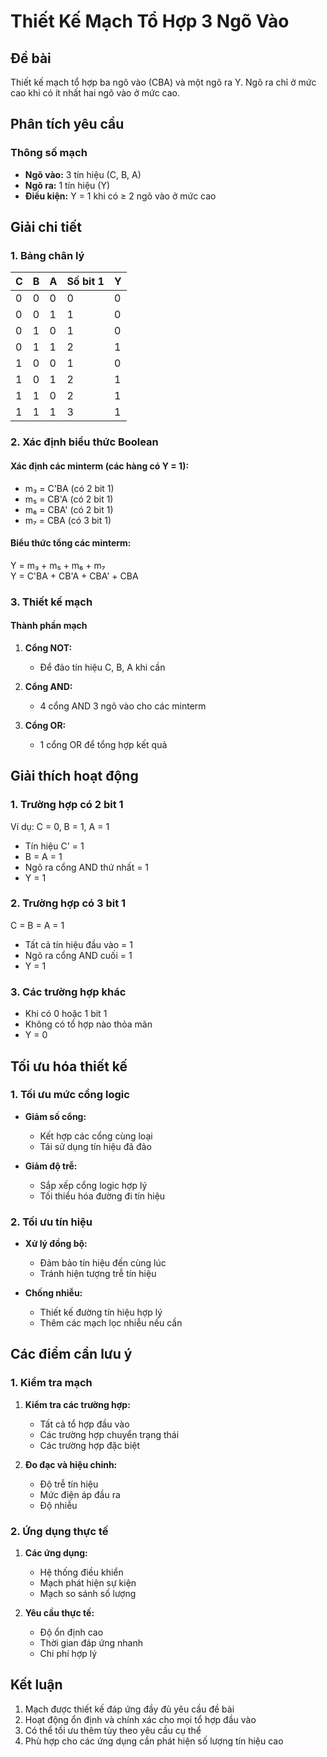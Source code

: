 # Thiết Kế Mạch Tổ Hợp 3 Ngõ Vào

## Đề bài
Thiết kế mạch tổ hợp ba ngõ vào (CBA) và một ngõ ra Y. Ngõ ra chỉ ở mức cao khi có ít nhất hai ngõ vào ở mức cao.

## Phân tích yêu cầu

### Thông số mạch
- **Ngõ vào:** 3 tín hiệu (C, B, A)
- **Ngõ ra:** 1 tín hiệu (Y)
- **Điều kiện:** Y = 1 khi có ≥ 2 ngõ vào ở mức cao

## Giải chi tiết

### 1. Bảng chân lý

| C | B | A | Số bit 1 | Y |
|---|---|---|----------|---|
| 0 | 0 | 0 | 0 | 0 |
| 0 | 0 | 1 | 1 | 0 |
| 0 | 1 | 0 | 1 | 0 |
| 0 | 1 | 1 | 2 | 1 |
| 1 | 0 | 0 | 1 | 0 |
| 1 | 0 | 1 | 2 | 1 |
| 1 | 1 | 0 | 2 | 1 |
| 1 | 1 | 1 | 3 | 1 |

### 2. Xác định biểu thức Boolean

#### Xác định các minterm (các hàng có Y = 1):
- m₃ = C'BA (có 2 bit 1)
- m₅ = CB'A (có 2 bit 1)
- m₆ = CBA' (có 2 bit 1)
- m₇ = CBA (có 3 bit 1)

#### Biểu thức tổng các minterm:
Y = m₃ + m₅ + m₆ + m₇  
Y = C'BA + CB'A + CBA' + CBA

### 3. Thiết kế mạch

#### Thành phần mạch
1. **Cổng NOT:**
   - Để đảo tín hiệu C, B, A khi cần

2. **Cổng AND:**
   - 4 cổng AND 3 ngõ vào cho các minterm

3. **Cổng OR:**
   - 1 cổng OR để tổng hợp kết quả

## Giải thích hoạt động

### 1. Trường hợp có 2 bit 1
Ví dụ: C = 0, B = 1, A = 1
- Tín hiệu C' = 1
- B = A = 1
- Ngõ ra cổng AND thứ nhất = 1
- Y = 1

### 2. Trường hợp có 3 bit 1
C = B = A = 1
- Tất cả tín hiệu đầu vào = 1
- Ngõ ra cổng AND cuối = 1
- Y = 1

### 3. Các trường hợp khác
- Khi có 0 hoặc 1 bit 1
- Không có tổ hợp nào thỏa mãn
- Y = 0

## Tối ưu hóa thiết kế

### 1. Tối ưu mức cổng logic
- **Giảm số cổng:**
  * Kết hợp các cổng cùng loại
  * Tái sử dụng tín hiệu đã đảo

- **Giảm độ trễ:**
  * Sắp xếp cổng logic hợp lý
  * Tối thiểu hóa đường đi tín hiệu

### 2. Tối ưu tín hiệu
- **Xử lý đồng bộ:**
  * Đảm bảo tín hiệu đến cùng lúc
  * Tránh hiện tượng trễ tín hiệu

- **Chống nhiễu:**
  * Thiết kế đường tín hiệu hợp lý
  * Thêm các mạch lọc nhiễu nếu cần

## Các điểm cần lưu ý

### 1. Kiểm tra mạch
1. **Kiểm tra các trường hợp:**
   - Tất cả tổ hợp đầu vào
   - Các trường hợp chuyển trạng thái
   - Các trường hợp đặc biệt

2. **Đo đạc và hiệu chỉnh:**
   - Độ trễ tín hiệu
   - Mức điện áp đầu ra
   - Độ nhiễu

### 2. Ứng dụng thực tế
1. **Các ứng dụng:**
   - Hệ thống điều khiển
   - Mạch phát hiện sự kiện
   - Mạch so sánh số lượng

2. **Yêu cầu thực tế:**
   - Độ ổn định cao
   - Thời gian đáp ứng nhanh
   - Chi phí hợp lý

## Kết luận
1. Mạch được thiết kế đáp ứng đầy đủ yêu cầu đề bài
2. Hoạt động ổn định và chính xác cho mọi tổ hợp đầu vào
3. Có thể tối ưu thêm tùy theo yêu cầu cụ thể
4. Phù hợp cho các ứng dụng cần phát hiện số lượng tín hiệu cao